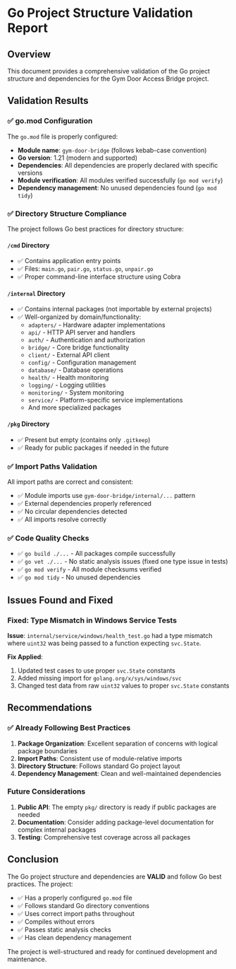 # Go Project Structure Validation Report

## Overview

This document provides a comprehensive validation of the Go project structure and dependencies for the Gym Door Access Bridge project.

## Validation Results

### ✅ go.mod Configuration

The `go.mod` file is properly configured:
- **Module name**: `gym-door-bridge` (follows kebab-case convention)
- **Go version**: 1.21 (modern and supported)
- **Dependencies**: All dependencies are properly declared with specific versions
- **Module verification**: All modules verified successfully (`go mod verify`)
- **Dependency management**: No unused dependencies found (`go mod tidy`)

### ✅ Directory Structure Compliance

The project follows Go best practices for directory structure:

#### `/cmd` Directory
- ✅ Contains application entry points
- ✅ Files: `main.go`, `pair.go`, `status.go`, `unpair.go`
- ✅ Proper command-line interface structure using Cobra

#### `/internal` Directory
- ✅ Contains internal packages (not importable by external projects)
- ✅ Well-organized by domain/functionality:
  - `adapters/` - Hardware adapter implementations
  - `api/` - HTTP API server and handlers
  - `auth/` - Authentication and authorization
  - `bridge/` - Core bridge functionality
  - `client/` - External API client
  - `config/` - Configuration management
  - `database/` - Database operations
  - `health/` - Health monitoring
  - `logging/` - Logging utilities
  - `monitoring/` - System monitoring
  - `service/` - Platform-specific service implementations
  - And more specialized packages

#### `/pkg` Directory
- ✅ Present but empty (contains only `.gitkeep`)
- ✅ Ready for public packages if needed in the future

### ✅ Import Paths Validation

All import paths are correct and consistent:
- ✅ Module imports use `gym-door-bridge/internal/...` pattern
- ✅ External dependencies properly referenced
- ✅ No circular dependencies detected
- ✅ All imports resolve correctly

### ✅ Code Quality Checks

- ✅ `go build ./...` - All packages compile successfully
- ✅ `go vet ./...` - No static analysis issues (fixed one type issue in tests)
- ✅ `go mod verify` - All module checksums verified
- ✅ `go mod tidy` - No unused dependencies

## Issues Found and Fixed

### Fixed: Type Mismatch in Windows Service Tests

**Issue**: `internal/service/windows/health_test.go` had a type mismatch where `uint32` was being passed to a function expecting `svc.State`.

**Fix Applied**:
1. Updated test cases to use proper `svc.State` constants
2. Added missing import for `golang.org/x/sys/windows/svc`
3. Changed test data from raw `uint32` values to proper `svc.State` constants

## Recommendations

### ✅ Already Following Best Practices

1. **Package Organization**: Excellent separation of concerns with logical package boundaries
2. **Import Paths**: Consistent use of module-relative imports
3. **Directory Structure**: Follows standard Go project layout
4. **Dependency Management**: Clean and well-maintained dependencies

### Future Considerations

1. **Public API**: The empty `pkg/` directory is ready if public packages are needed
2. **Documentation**: Consider adding package-level documentation for complex internal packages
3. **Testing**: Comprehensive test coverage across all packages

## Conclusion

The Go project structure and dependencies are **VALID** and follow Go best practices. The project:

- ✅ Has a properly configured `go.mod` file
- ✅ Follows standard Go directory conventions
- ✅ Uses correct import paths throughout
- ✅ Compiles without errors
- ✅ Passes static analysis checks
- ✅ Has clean dependency management

The project is well-structured and ready for continued development and maintenance.